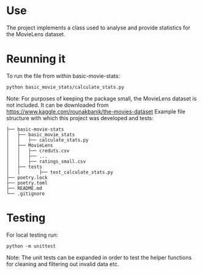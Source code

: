 # Use
The project implements a class used to analyse and provide statistics for the MovieLens dataset.

# Reunning it
To run the file from within basic-movie-stats:
```
python basic_movie_stats/calculate_stats.py
```

Note:
For purposes of keeping the package small, the MovieLens dataset is not included. It can be downloaded from https://www.kaggle.com/rounakbanik/the-movies-dataset
Example file structure with which this project was developed and tests:


```
├── basic-movie-stats
│   ├── basic_movie_stats
│   │   ├── calculate_stats.py
│   ├── MovieLens
│	│	├── creduts.csv
│	│	├── ...
│	│	├── ratings_small.csv
│	├── tests
│   │		├── test_calculate_stats.py
├── poetry.lock
├── poetry.toml
├── README.md
└── .gitignore
```

# Testing
For local testing run:
```
python -m unittest
```

Note: The unit tests can be expanded in order to test the helper functions for cleaning and filtering out invalid data etc.